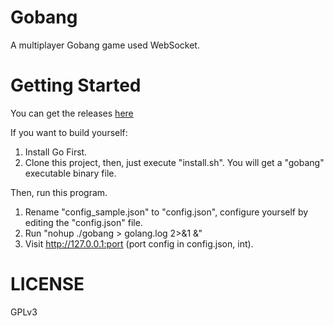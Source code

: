 # Gobang
A multiplayer Gobang game used WebSocket.

# Getting Started
You can get the releases [here](https://github.com/hcrgm/Gobang-Go/releases)

If you want to build yourself:

1. Install Go First.
2. Clone this project, then, just execute "install.sh". You will get a "gobang" executable binary file.

Then, run this program.

1. Rename "config_sample.json" to "config.json", configure yourself by editing the "config.json" file.
2. Run "nohup ./gobang > golang.log 2>&1 &"
3. Visit http://127.0.0.1:port (port config in config.json, int).

# LICENSE
GPLv3
